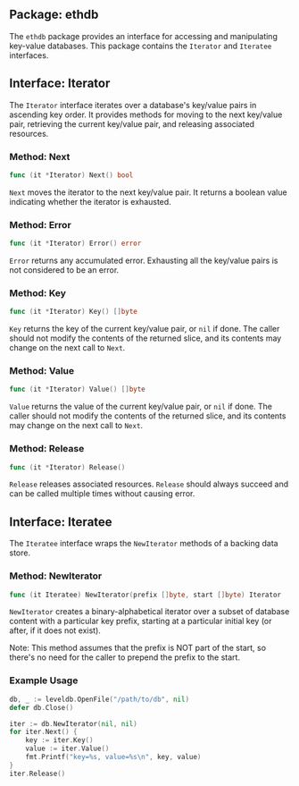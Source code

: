 ## Package: ethdb

The `ethdb` package provides an interface for accessing and manipulating key-value databases. This package contains the `Iterator` and `Iteratee` interfaces.

## Interface: Iterator

The `Iterator` interface iterates over a database's key/value pairs in ascending key order. It provides methods for moving to the next key/value pair, retrieving the current key/value pair, and releasing associated resources.

### Method: Next

```go
func (it *Iterator) Next() bool
```

`Next` moves the iterator to the next key/value pair. It returns a boolean value indicating whether the iterator is exhausted.

### Method: Error

```go
func (it *Iterator) Error() error
```

`Error` returns any accumulated error. Exhausting all the key/value pairs is not considered to be an error.

### Method: Key

```go
func (it *Iterator) Key() []byte
```

`Key` returns the key of the current key/value pair, or `nil` if done. The caller should not modify the contents of the returned slice, and its contents may change on the next call to `Next`.

### Method: Value

```go
func (it *Iterator) Value() []byte
```

`Value` returns the value of the current key/value pair, or `nil` if done. The caller should not modify the contents of the returned slice, and its contents may change on the next call to `Next`.

### Method: Release

```go
func (it *Iterator) Release()
```

`Release` releases associated resources. `Release` should always succeed and can be called multiple times without causing error.

## Interface: Iteratee

The `Iteratee` interface wraps the `NewIterator` methods of a backing data store.

### Method: NewIterator

```go
func (it Iteratee) NewIterator(prefix []byte, start []byte) Iterator
```

`NewIterator` creates a binary-alphabetical iterator over a subset of database content with a particular key prefix, starting at a particular initial key (or after, if it does not exist).

Note: This method assumes that the prefix is NOT part of the start, so there's no need for the caller to prepend the prefix to the start.

### Example Usage

```go
db, _ := leveldb.OpenFile("/path/to/db", nil)
defer db.Close()

iter := db.NewIterator(nil, nil)
for iter.Next() {
    key := iter.Key()
    value := iter.Value()
    fmt.Printf("key=%s, value=%s\n", key, value)
}
iter.Release()
```